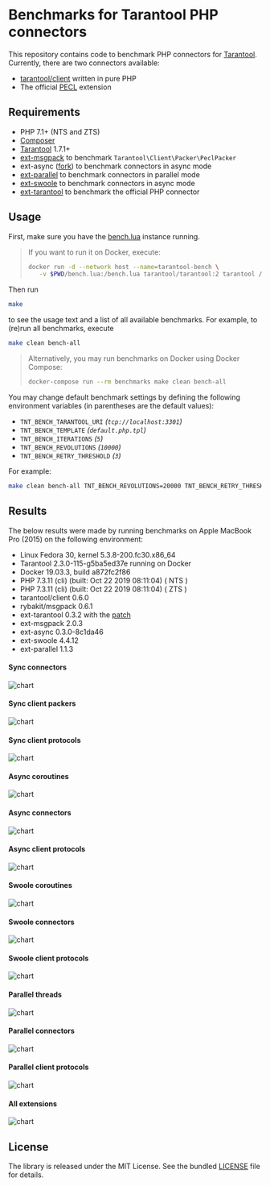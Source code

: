 # Benchmarks for Tarantool PHP connectors

This repository contains code to benchmark PHP connectors for [Tarantool](https://www.tarantool.io/).
Currently, there are two connectors available:

 * [tarantool/client](https://github.com/tarantool-php/client) written in pure PHP 
 * The official [PECL](https://github.com/tarantool/tarantool-php) extension


## Requirements

 * PHP 7.1+ (NTS and ZTS)
 * [Composer](https://getcomposer.org/)
 * [Tarantool](https://www.tarantool.io/) 1.7.1+
 * [ext-msgpack](https://github.com/msgpack/msgpack-php) to benchmark `Tarantool\Client\Packer\PeclPacker`
 * ext-async ([fork](https://github.com/dreamsxin/ext-async)) to benchmark connectors in async mode
 * [ext-parallel](https://github.com/krakjoe/parallel) to benchmark connectors in parallel mode
 * [ext-swoole](https://github.com/swoole/swoole-src) to benchmark connectors in async mode
 * [ext-tarantool](https://github.com/tarantool/tarantool-php) to benchmark the official PHP connector


## Usage

First, make sure you have the [bench.lua](bench.lua) instance running.

> If you want to run it on Docker, execute:
>
> ```bash
> docker run -d --network host --name=tarantool-bench \
>    -v $PWD/bench.lua:/bench.lua tarantool/tarantool:2 tarantool /bench.lua
> ```

Then run

```bash
make
```

to see the usage text and a list of all available benchmarks. For example, to (re)run all benchmarks, execute

```bash
make clean bench-all
```

> Alternatively, you may run benchmarks on Docker using Docker Compose: 
>
> ```bash
> docker-compose run --rm benchmarks make clean bench-all
> ```


You may change default benchmark settings by defining the following environment variables
(in parentheses are the default values):

 * `TNT_BENCH_TARANTOOL_URI` *(`tcp://localhost:3301`)*
 * `TNT_BENCH_TEMPLATE` *(`default.php.tpl`)*
 * `TNT_BENCH_ITERATIONS` *(`5`)*
 * `TNT_BENCH_REVOLUTIONS` *(`10000`)*
 * `TNT_BENCH_RETRY_THRESHOLD` *(`3`)*

For example:

```bash
make clean bench-all TNT_BENCH_REVOLUTIONS=20000 TNT_BENCH_RETRY_THRESHOLD=5 
```


## Results

The below results were made by running benchmarks on Apple MacBook Pro (2015) on the following environment: 

 * Linux Fedora 30, kernel 5.3.8-200.fc30.x86_64 
 * Tarantool 2.3.0-115-g5ba5ed37e running on Docker
 * Docker 19.03.3, build a872fc2f86
 * PHP 7.3.11 (cli) (built: Oct 22 2019 08:11:04) ( NTS )
 * PHP 7.3.11 (cli) (built: Oct 22 2019 08:11:04) ( ZTS )
 * tarantool/client 0.6.0
 * rybakit/msgpack 0.6.1
 * ext-tarantool 0.3.2 with the [patch](https://github.com/tarantool/tarantool-php/pull/148/files)
 * ext-msgpack 2.0.3
 * ext-async 0.3.0-8c1da46
 * ext-swoole 4.4.12
 * ext-parallel 1.1.3

#### Sync connectors
![chart](reports/charts/_sync_connectors.png)

#### Sync client packers
![chart](reports/charts/_sync_client_packers.png)

#### Sync client protocols
![chart](reports/charts/_sync_client_protocols.png)

#### Async coroutines
![chart](reports/charts/_async_coroutines.png)

#### Async connectors
![chart](reports/charts/_async_connectors.png)

#### Async client protocols
![chart](reports/charts/_async_client_protocols.png)

#### Swoole coroutines
![chart](reports/charts/_swoole_coroutines.png)

#### Swoole connectors
![chart](reports/charts/_swoole_connectors.png)

#### Swoole client protocols
![chart](reports/charts/_swoole_client_protocols.png)

#### Parallel threads
![chart](reports/charts/_parallel_threads.png)

#### Parallel connectors
![chart](reports/charts/_parallel_connectors.png)

#### Parallel client protocols
![chart](reports/charts/_parallel_client_protocols.png)

#### All extensions
![chart](reports/charts/_extensions.png)


## License

The library is released under the MIT License. See the bundled [LICENSE](LICENSE) file for details.
